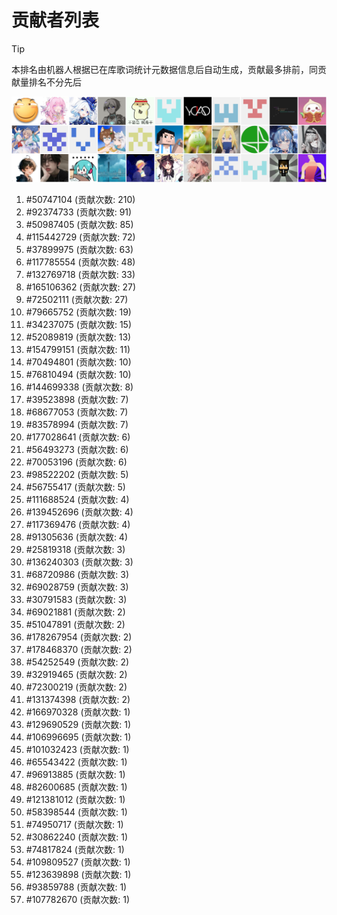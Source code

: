 # 贡献者列表

> [!TIP]
> 本排名由机器人根据已在库歌词统计元数据信息后自动生成，贡献最多排前，同贡献量排名不分先后

![贡献者头像画廊](./CONTRIBUTORS.svg)

1. #50747104 (贡献次数: 210)
2. #92374733 (贡献次数: 91)
3. #50987405 (贡献次数: 85)
4. #115442729 (贡献次数: 72)
5. #37899975 (贡献次数: 63)
6. #117785554 (贡献次数: 48)
7. #132769718 (贡献次数: 33)
8. #165106362 (贡献次数: 27)
9. #72502111 (贡献次数: 27)
10. #79665752 (贡献次数: 19)
11. #34237075 (贡献次数: 15)
12. #52089819 (贡献次数: 13)
13. #154799151 (贡献次数: 11)
14. #70494801 (贡献次数: 10)
15. #76810494 (贡献次数: 10)
16. #144699338 (贡献次数: 8)
17. #39523898 (贡献次数: 7)
18. #68677053 (贡献次数: 7)
19. #83578994 (贡献次数: 7)
20. #177028641 (贡献次数: 6)
21. #56493273 (贡献次数: 6)
22. #70053196 (贡献次数: 6)
23. #98522202 (贡献次数: 5)
24. #56755417 (贡献次数: 5)
25. #111688524 (贡献次数: 4)
26. #139452696 (贡献次数: 4)
27. #117369476 (贡献次数: 4)
28. #91305636 (贡献次数: 4)
29. #25819318 (贡献次数: 3)
30. #136240303 (贡献次数: 3)
31. #68720986 (贡献次数: 3)
32. #69028759 (贡献次数: 3)
33. #30791583 (贡献次数: 3)
34. #69021881 (贡献次数: 2)
35. #51047891 (贡献次数: 2)
36. #178267954 (贡献次数: 2)
37. #178468370 (贡献次数: 2)
38. #54252549 (贡献次数: 2)
39. #32919465 (贡献次数: 2)
40. #72300219 (贡献次数: 2)
41. #131374398 (贡献次数: 2)
42. #166970328 (贡献次数: 1)
43. #129690529 (贡献次数: 1)
44. #106996695 (贡献次数: 1)
45. #101032423 (贡献次数: 1)
46. #65543422 (贡献次数: 1)
47. #96913885 (贡献次数: 1)
48. #82600685 (贡献次数: 1)
49. #121381012 (贡献次数: 1)
50. #58398544 (贡献次数: 1)
51. #74950717 (贡献次数: 1)
52. #30862240 (贡献次数: 1)
53. #74817824 (贡献次数: 1)
54. #109809527 (贡献次数: 1)
55. #123639898 (贡献次数: 1)
56. #93859788 (贡献次数: 1)
57. #107782670 (贡献次数: 1)
